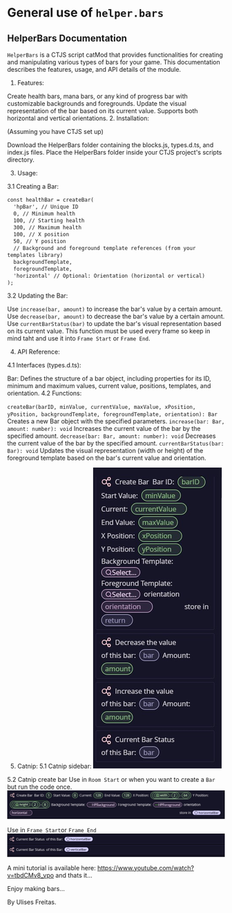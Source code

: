 # General use of `helper.bars`
## HelperBars Documentation
`HelperBars` is a CTJS script catMod that provides functionalities for creating and manipulating various types of bars for your game. This documentation describes the features, usage, and API details of the module.

1. Features:

Create health bars, mana bars, or any kind of progress bar with customizable backgrounds and foregrounds.
Update the visual representation of the bar based on its current value.
Supports both horizontal and vertical orientations.
2. Installation:

(Assuming you have CTJS set up)

Download the HelperBars folder containing the blocks.js, types.d.ts, and index.js files.
Place the HelperBars folder inside your CTJS project's scripts directory.

3. Usage:

3.1 Creating a Bar:
```
const healthBar = createBar(
  'hpBar', // Unique ID
  0, // Minimum health
  100, // Starting health
  300, // Maximum health
  100, // X position
  50, // Y position
  // Background and foreground template references (from your templates library)
  backgroundTemplate,
  foregroundTemplate,
  'horizontal' // Optional: Orientation (horizontal or vertical)
);

```

3.2 Updating the Bar:

Use `increase(bar, amount)` to increase the bar's value by a certain amount.
Use `decrease(bar, amount)` to decrease the bar's value by a certain amount.
Use `currentBarStatus(bar)` to update the bar's visual representation based on its current value.
This function must be used every frame so keep in mind taht and use it into `Frame Start` or `Frame End`.

4. API Reference:

4.1 Interfaces (types.d.ts):

Bar: Defines the structure of a bar object, including properties for its ID, minimum and maximum values, current value, positions, templates, and orientation.
4.2 Functions:

`createBar(barID, minValue, currentValue, maxValue, xPosition, yPosition, backgroundTemplate, foregroundTemplate, orientation): Bar`
Creates a new Bar object with the specified parameters.
`increase(bar: Bar, amount: number): void`
Increases the current value of the bar by the specified amount.
`decrease(bar: Bar, amount: number): void`
Decreases the current value of the bar by the specified amount.
`currentBarStatus(bar: Bar): void`
Updates the visual representation (width or height) of the foreground template based on the bar's current value and orientation.

5. Catnip:
5.1 Catnip sidebar:
![alt text](./helper.bars/docs/catnip-sidebar-1.jpg)

5.2 Catnip create bar
Use in `Room Start` or when you want to create a `Bar` but run the code once.
![alt text](./helper.bars/docs/catnip-room-start-1.jpg)

Use in `Frame Start`or `Frame End` 
![alt text](./helper.bars/docs/catnip-frame-start-1.jpg)

A mini tutorial is available here: https://www.youtube.com/watch?v=tbdCMv8_vpo  and thats it...

Enjoy making bars...

By Ulises Freitas.
